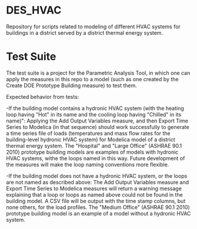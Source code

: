 # DES_HVAC
Repository for scripts related to modeling of different HVAC systems for buildings in a district served by a district thermal energy system. 

# Test Suite
The test suite is a project for the Parametric Analysis Tool, in which one can apply the measures in this repo to a model (such as one created by the Create DOE Prototype Building measure) to test them. 

Expected behavior from tests: 

-If the building model contains a hydronic HVAC system (with the heating loop having "Hot" in its name and the cooling loop having "Chilled" in its name)":
   Applying the Add Output Variables measure, and then Export Time Series to Modelica (in that sequence) should work successfully to generate a time series file of loads (temperatures and mass flow rates for the building-level hydronic HVAC system) for Modelica model of a district thermal energy system. The "Hospital" and "Large Office" (ASHRAE 90.1 2010) prototype building models are examples of models with hydronic HVAC systems, withe the loops named in this way. Future development of the measures will make the loop naming conventions more flexible. 
   
-If the building model does not have a hydronic HVAC system, or the loops are not named as described above: 
   The Add Output Variables measure and Export Time Series to Modelica measures will return a warning message explaining that a loop or loops as named above could not be found in the building model. A CSV file will be output with the time stamp columns, but none others, for the load profiles. The "Medium Office" (ASHRAE 90.1 2010) prototype building model is an example of a model without a hydronic HVAC system. 
